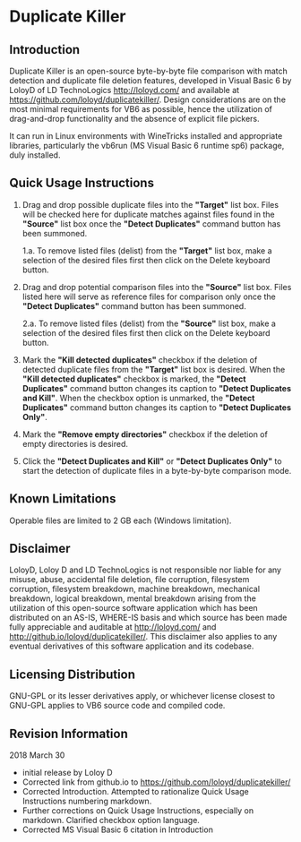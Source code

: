 # Duplicate Killer #

## Introduction ##

Duplicate Killer is an open-source byte-by-byte file comparison with match detection and duplicate file deletion features, developed in Visual Basic 6 by LoloyD of LD TechnoLogics http://loloyd.com/ and available at https://github.com/loloyd/duplicatekiller/.  Design considerations are on the most minimal requirements for VB6 as possible, hence the utilization of drag-and-drop functionality and the absence of explicit file pickers.

It can run in Linux environments with WineTricks installed and appropriate libraries, particularly the vb6run (MS Visual Basic 6 runtime sp6) package, duly installed.

## Quick Usage Instructions ##

1. Drag and drop possible duplicate files into the **"Target"** list box.  Files will be checked here for duplicate matches against files found in the **"Source"** list box once the **"Detect Duplicates"** command button has been summoned.

   1.a. To remove listed files (delist) from the **"Target"** list box, make a selection of the desired files first then click on the Delete keyboard button.

2. Drag and drop potential comparison files into the **"Source"** list box.  Files listed here will serve as reference files for comparison only once the **"Detect Duplicates"** command button has been summoned.

   2.a. To remove listed files (delist) from the **"Source"** list box, make a selection of the desired files first then click on the Delete keyboard button.

3. Mark the **"Kill detected duplicates"** checkbox if the deletion of detected duplicate files from the **"Target"** list box is desired.  When the **"Kill detected duplicates"** checkbox is marked, the **"Detect Duplicates"** command button changes its caption to **"Detect Duplicates and Kill"**.  When the checkbox option is unmarked, the **"Detect Duplicates"** command button changes its caption to **"Detect Duplicates Only"**.

4. Mark the **"Remove empty directories"** checkbox if the deletion of empty directories is desired.

5. Click the **"Detect Duplicates and Kill"** or **"Detect Duplicates Only"** to start the detection of duplicate files in a byte-by-byte comparison mode.

## Known Limitations ##

Operable files are limited to 2 GB each (Windows limitation).

## Disclaimer ##

LoloyD, Loloy D and LD TechnoLogics is not responsible nor liable for any misuse, abuse, accidental file deletion, file corruption, filesystem corruption, filesystem breakdown, machine breakdown, mechanical breakdown, logical breakdown, mental breakdown arising from the utilization of this open-source software application which has been distributed on an AS-IS, WHERE-IS basis and which source has been made fully appreciable and auditable at http://loloyd.com/ and http://github.io/loloyd/duplicatekiller/.  This disclaimer also applies to any eventual derivatives of this software application and its codebase.

## Licensing Distribution ##

GNU-GPL or its lesser derivatives apply, or whichever license closest to GNU-GPL applies to VB6 source code and compiled code.

## Revision Information ##

2018 March 30
 - initial release by Loloy D
 - Corrected link from github.io to https://github.com/loloyd/duplicatekiller/
 - Corrected Introduction.  Attempted to rationalize Quick Usage Instructions numbering markdown.
 - Further corrections on Quick Usage Instructions, especially on markdown.  Clarified checkbox option language. 
 - Corrected MS Visual Basic 6 citation in Introduction